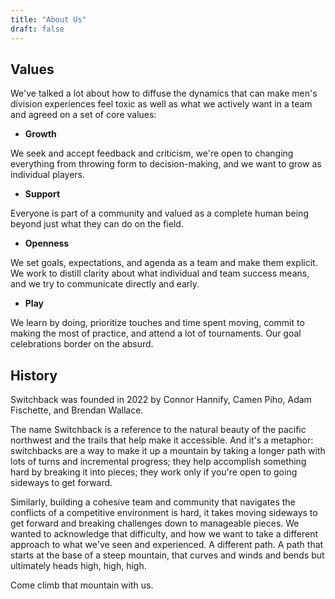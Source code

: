 ```yaml
---
title: "About Us"
draft: false
---
```


## Values

We've talked a lot about how to diffuse the dynamics that can make men's
division experiences feel toxic as well as what we actively want in a team and
agreed on a set of core values:

- __Growth__

We seek and accept feedback and criticism, we're open to changing everything
from throwing form to decision-making, and we want to grow as individual players.

- __Support__

Everyone is part of a community and valued as a complete human being beyond just
what they can do on the field.


- __Openness__

We set goals, expectations, and agenda as a team and make them explicit.
We work to distill clarity about what individual and team success means, and
we try to communicate directly and early.

- __Play__

We learn by doing, prioritize touches and time spent moving, commit to
making the most of practice, and attend a lot of tournaments. Our goal
celebrations border on the absurd.


## History


Switchback was founded in 2022 by Connor Hannify, Camen Piho, Adam Fischette,
and Brendan Wallace.

The name Switchback is a reference to the natural
beauty of the pacific northwest and the trails that help make it accessible.
And it's a metaphor: switchbacks are a way to
make it up a mountain by taking a longer path with lots of turns and incremental
progress; they help accomplish something hard by breaking it into pieces; they
work only if you're open to going sideways to get forward.

Similarly, building a cohesive team and community that navigates
the conflicts of a competitive environment is hard,
it takes moving sideways to get forward and breaking challenges down
to manageable pieces.
We wanted to acknowledge that difficulty, and how we want to take a different
approach to what we've seen and experienced. A different path. A path that starts
at the base of a steep mountain, that curves and winds and bends but ultimately
heads high, high, high.


Come climb that mountain with us.
